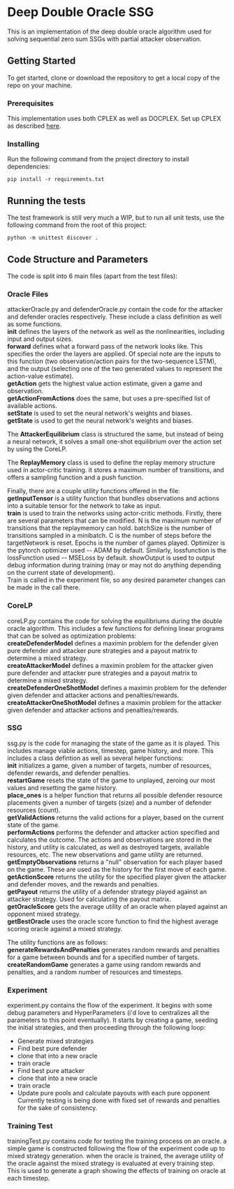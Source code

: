 # Deep Double Oracle SSG
This is an implementation of the deep double oracle algorithm used for solving sequential zero sum SSGs with partial attacker observation.

## Getting Started

To get started, clone or download the repository to get a local copy of the repo on your machine.

### Prerequisites

This implementation uses both CPLEX as well as DOCPLEX. Set up CPLEX as described [here](https://www.ibm.com/support/knowledgecenter/SSSA5P_12.7.1/ilog.odms.cplex.help/CPLEX/GettingStarted/topics/set_up/Python_setup.html).

### Installing

Run the following command from the project directory to install dependencies:  
```
pip install -r requirements.txt
```

## Running the tests

The test framework is still very much a WIP, but to run all unit tests, use the following command from the root of this project:  
```
python -m unittest discover .
```

## Code Structure and Parameters
The code is split into 6 main files (apart from the test files):  

### Oracle Files
attackerOracle.py and defenderOracle.py contain the code for the attacker and defender oracles respectively. These include a class definition as well as some functions.   
__init__ defines the layers of the network as well as the nonlinearities, including input and output sizes.   
__forward__ defines what a forward pass of the network looks like. This specifies the order the layers are applied. Of special note are the inputs to this function (two observation/action pairs for the two-sequence LSTM), and the output (selecting one of the two generated values to represent the action-value estimate).   
__getAction__ gets the highest value action estimate, given a game and observation.  
__getActionFromActions__ does the same, but uses a pre-specified list of available actions.  
__setState__ is used to set the neural network's weights and biases.  
__getState__ is used to get the neural network's weights and biases.

The __AttackerEquilibrium__ class is structured the same, but instead of being a neural network, it solves a small one-shot equilibrium over the action set by using the CoreLP.  

The __ReplayMemory__ class is used to define the replay memory structure used in actor-critic training. it stores a maximum number of transitions, and offers a sampling function and a push function.  

Finally, there are a couple utility functions offered in the file:  
__getInputTensor__ is a utility function that bundles observations and actions into a suitable tensor for the network to take as input.  
__train__ is used to train the networks using actor-critic methods. Firstly, there are several parameters that can be modified. N is the maximum number of transitions that the replaymemory can hold. batchSize is the number of transitions sampled in a minibatch. C is the number of steps before the targetNetwork is reset. Epochs is the number of games played. Optimizer is the pytorch optimizer used -- ADAM by default. Similarly, lossfunction is the lossFunction used -- MSELoss by default. showOutput is used to output debug information during training (may or may not do anything depending on the current state of development).  
Train is called in the experiment file, so any desired parameter changes can be made in the call there.

### CoreLP
coreLP.py contains the code for solving the equilibriums during the double oracle algorithm. This includes a few functions for defining linear programs that can be solved as optimization problems:  
__createDefenderModel__ defines a maximin problem for the defender given pure defender and attacker pure strategies and a payout matrix to determine a mixed strategy.  
__createAttackerModel__ defines a maximin problem for the attacker given pure defender and attacker pure strategies and a payout matrix to determine a mixed strategy.  
__createDefenderOneShotModel__ defines a maximin problem for the defender given defender and attacker actions and penalties/rewards.
__createAttackerOneShotModel__ defines a maximin problem for the attacker given defender and attacker actions and penalties/rewards.  

### SSG
ssg.py is the code for managing the state of the game as it is played. This includes manage viable actions, timestep, game history, and more. This includes a class defintion as well as several helper functions:  
__init__ initializes a game, given a number of targets, number of resources, defender rewards, and defender penalties.  
__restartGame__ resets the state of the game to unplayed, zeroing our most values and resetting the game history.  
__place_ones__ is a helper function that returns all possible defender resource placements given a number of targets (size) and a number of defender resources (count).  
 __getValidActions__ returns the valid actions for a player, based on the current state of the game.  
 __performActions__ performs the defender and attacker action specified and calculates the outcome. The actions and observations are stored in the history, and utility is calculated, as well as destroyed targets, available resources, etc. The new observations and game utility are returned.  
__getEmptyObservations__ returns a "null" observation for each player based on the game. These are used as the history for the first move of each game.  
__getActionScore__ returns the utility for the specified player given the attacker and defender moves, and the rewards and penalties.  
__getPayout__ returns the utility of a defender strategy played against an attacker strategy. Used for calculating the payout matrix.  
__getOracleScore__ gets the average utility of an oracle when played against an opponent mixed strategy.  
__getBestOracle__ uses the oracle score function to find the highest average scoring oracle against a mixed strategy.  

The utility functions are as follows:  
__generateRewardsAndPenalties__ generates random rewards and penalties for a game between bounds and for a specified number of targets.
__createRandomGame__ generates a game using random rewards and penalties, and a random number of resources and timesteps.  

### Experiment
experiment.py contains the flow of the experiment. It begins with some debug parameters and HyperParameters (i'd love to centralizes all the parameters to this point eventually). It starts by creating a game, seeding the initial strategies, and then proceeding through the following loop:  
* Generate mixed strategies  
* Find best pure defender
* clone that into a new oracle
* train oracle
* Find best pure attacker
* clone that into a new oracle
* train oracle
* Update pure pools and calculate payouts with each pure opponent
Currently testing is being done with fixed set of rewards and penalties for the sake of consistency.  

### Training Test
trainingTest.py contains code for testing the training process on an oracle. a simple game is constructed following the flow of the experiment code up to mixed strategy generation. when the oracle is trained, the average utility of the oracle against the mixed strategy is evaluated at every training step. This is used to generate a graph showing the effects of training on oracle at each timestep.
